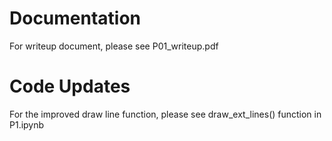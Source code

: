 # Documentation
For writeup document, please see P01_writeup.pdf

# Code Updates
For the improved draw line function, please see draw_ext_lines() function in P1.ipynb